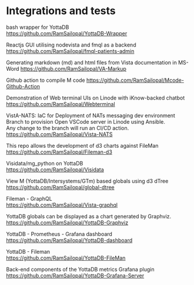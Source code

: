 # Integrations and tests

bash wrapper for YottaDB  
https://github.com/RamSailopal/YottaDB-Wrapper

Reactjs GUI utilising nodevista and fmql as a backend  
https://github.com/RamSailopal/fmql-patients-admin

Generating markdown (md) and html files from Vista documentation in MS-Word
https://github.com/RamSailopal/VA-Markup

Github action to compile M code
https://github.com/RamSailopal/Mcode-Github-Action

Demonstration of Web terminal UIs on Linode with iKnow-backed chatbot  
https://github.com/RamSailopal/Webterminal


VistA-NATS: IaC for Deployment of NATs messaging dev environment  
Branch to provision Open VSCode server in Linode using Ansible.  
Any change to the branch will run an CI/CD action.  
https://github.com/RamSailopal/Vista-NATS

This repo allows the development of d3 charts against FileMan  
https://github.com/RamSailopal/Fileman-d3

Visidata/mg_python on YottaDB  
https://github.com/RamSailopal/Visidata

View M (YottaDB/Intersystems/GTm) based globals using d3 dTree  
https://github.com/RamSailopal/global-dtree

Fileman - GraphQL  
https://github.com/RamSailopal/Vista-graphql

 YottaDB globals can be displayed as a chart generated by Graphviz.  
 https://github.com/RamSailopal/YottaDB-Graphviz
 
 YottaDB - Prometheus - Grafana dashboard  
 https://github.com/RamSailopal/YottaDB-dashboard
 
 YottaDB - Fileman  
 https://github.com/RamSailopal/YottaDB-FileMan
 
Back-end components of the YottaDB metrics Grafana plugin  
https://github.com/RamSailopal/YottaDB-Grafana-Server


 
 




